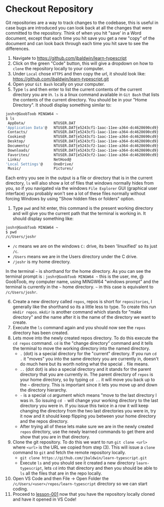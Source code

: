# Checkout Repository

Git repositories are a way to track changes to the codebase, this is useful in case bugs are introduced you can look back at all the changes that were committed to the repository. Think of when you hit "save' in a Word document, except that each time you hit save you get a new "copy" of the document and can look back through each time you hit save to see the differences.

1. Navigate to https://github.com/jbaldwin/learn-typescript
2. Click on the green "Code" button, this will give a dropdown on how to `clone` the repository locally to your computer.
3. Under `Local` chose `HTTPS` and then copy the url, it should look like: https://github.com/jbaldwin/learn-typescript.git
4. Open your `Git Bash` locally on your computer.
5. Type `ls` and then enter to list the current contents of the current directory you are in. `ls` is a linux command available in `Git Bash` that lists the contents of the current directory. You should be in your "Home Directory".  It shoudl display something similar to:

```bash
joshr@GoobToob MINGW64 ~
$ ls
 AppData/             NTUSER.DAT                                                                                     Recent@
'Application Data'@   NTUSER.DAT{e5243cf1-1aac-11ee-a364-dc4628690cd9}.TxR.0.regtrans-ms                            'Saved Games'/
 Contacts/            NTUSER.DAT{e5243cf1-1aac-11ee-a364-dc4628690cd9}.TxR.1.regtrans-ms                             Searches/
 Cookies@             NTUSER.DAT{e5243cf1-1aac-11ee-a364-dc4628690cd9}.TxR.2.regtrans-ms                             SendTo@
 Desktop/             NTUSER.DAT{e5243cf1-1aac-11ee-a364-dc4628690cd9}.TxR.blf                                      'Start Menu'@
 Documents/           NTUSER.DAT{e5243cf2-1aac-11ee-a364-dc4628690cd9}.TM.blf                                        Templates@
 Downloads/           NTUSER.DAT{e5243cf2-1aac-11ee-a364-dc4628690cd9}.TMContainer00000000000000000001.regtrans-ms   Videos/
 Favorites/           NTUSER.DAT{e5243cf2-1aac-11ee-a364-dc4628690cd9}.TMContainer00000000000000000002.regtrans-ms   ansel/
 Links/               NetHood@                                                                                       ntuser.dat.LOG1
'Local Settings'@     OneDrive/                                                                                      ntuser.dat.LOG2
 Music/               Pictures/                                                                                      ntuser.ini
```

Each entry you see in the output is a file or directory that is in the current directory, `ls` will also show a lot of files that windows normally hides from you, so if you navigated via the windows `File Explorer` GUI (graphical user interface) you probably won't see a lot of these files normally without forcing Windows by using "Show hidden files or folders" option.

1. Type `pwd` and hit enter, this command is the present working directory and will give you the current path that the terminal is working in. It should display something like:

```bash
joshr@GoobToob MINGW64 ~
$ pwd
/c/Users/joshr
```

* `/c` means we are on the windows `C:` drive, its been 'linuxified' so its just `/c`.
* `/Users` means we are in the Users directory under the C drive.
* `/joshr` is my home directory.

In the terminal `~` is shorthand for the home directory. As you can see the terminal prompt is : `joshr@GoobToob MINGW64 ~` this is the user, me, @ GoobToob, my computer name, using MINGW64 "windows prompt" and the terminal is currently in the `~` home directory. `~` in this case is equivalent to `/c/Users/joshr`.

6. Create a new directory called `repos`, repos is short for `repositories`, I generally like the shorthand so its a little less to type. To create this run `mkdir repos`.  `mkdir` is another command which stands for "make directory" and the name after it is the name of the directory we want to create.
7. Execute the `ls` command again and you should now see the `repos` directory has been created.
8. Lets move into the newly created repos directory. To do this execute the `cd repos` command. `cd` is the "change directory" command and it tells the terminal to move the working directory into the named directory.
    * `.` (dot) is a special directory for the "current" directory.  If you run `cd .` it "moves" you into the same directory you are currently in, doesn't do much here but its worth noting what the special `.` file means.
    * `..` (dot dot) is also a special directory and it stands for the parent directory that you are currently in. The parent directory of `repos` is your home directory, so by typing `cd ..` it will move you back up to the `~` directory. This is important since it lets you move up and down the directory hierarchy.
    * `-` is a special `cd` argument which means "move to the last directory I was in. So issuing `cd -` will change your working directory to the last directory you were in. If you issue this twice in a row it will keep changing the directory from the two last directories you were in, try it now and it should keep flipping you between your home directory and the repos directory.
    * After trying all of these lets make sure we are in the newly created `repos` directory, use the newly learned commands to get there and show that you are in that directory.
9. Clone the git repository. To do this we want to run `git clone <url>` where `<url>` is the URL we copied from step (3). This will issue a `clone` command to `git` and fetch the remote repository locally.
    * `git clone https://github.com/jbaldwin/learn-typescript.git`
    * Execute `ls` and you should see it created a new directory `learn-typescript`, lets `cd` into that directory and then you should be able to `ls` all the files that are in the repo locally.
10. Open VS Code and then File -> Open Folder the `/c/Users/<user>/repos/learn-typescript` directory so we can start coding.
11. Proceed to [lesson-001](../lessons/lesson-001/hello-world.md) now that you have the repository locally cloned and have it opened in VS Code!
 